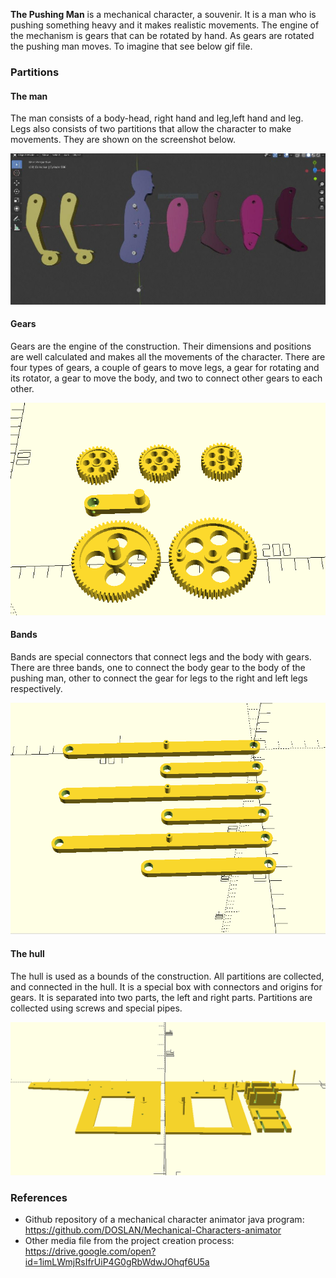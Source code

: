 **The Pushing Man** is a mechanical character, a souvenir. It is a man who is pushing something heavy and 
it makes realistic movements. The engine of the mechanism is gears that can be rotated by hand. 
As gears are rotated the pushing man moves. To imagine that see below gif file.
 
### Partitions

#### The man
The man consists of a body-head, right hand and leg,left hand and leg. Legs also consists of two partitions 
that allow the character to make movements. They are shown on the screenshot below.	

![the_man](./media/the_man_scaled.jpg)

#### Gears
Gears are the engine of the construction. Their dimensions and positions are well calculated and 
makes all the movements of the character. There are four types of gears, a couple of gears to move legs, 
a gear for rotating and its rotator, a gear to move the body, and two to connect other gears to each other. 

![gears](./media/gears_scaled.png)

#### Bands
Bands are special connectors that connect legs and the body with gears. There are three bands, 
one to connect the body gear to the body of the pushing man, other to connect the gear for legs to the right and 
left legs respectively.

![bands](./media/bands_scaled.png)

#### The hull
The hull is used as a bounds of the construction. All partitions are collected, and connected in the hull. 
It is a special box with connectors and origins for gears. It is separated into two parts, the left and right parts. 
Partitions are collected using screws and special pipes.

![the_hull](./media/the_hull_scaled.png)

### References
- Github repository of a mechanical character animator java program:  https://github.com/DOSLAN/Mechanical-Characters-animator
- Other media file from the project creation process: https://drive.google.com/open?id=1imLWmjRsIfrUiP4G0gRbWdwJOhqf6U5a
